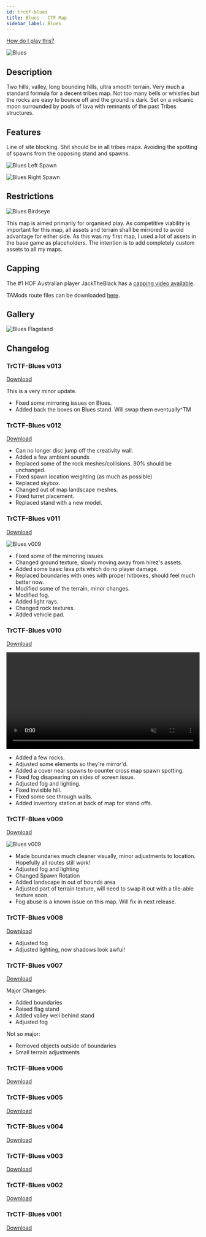 ```yaml
---
id: trctf-blues
title: Blues - CTF Map
sidebar_label: Blues
---
```

[How do I play this?](/docs/guide-install-setup.md#playing-community-maps)

![Blues](/img/maps/blues-bases.png)

## Description 
Two hills, valley, long bounding hills, ultra smooth terrain. Very much a standard formula for a decent tribes map. Not too many bells or whistles but the rocks are easy to bounce off and the ground is dark. Set on a volcanic moon surrounded by pools of lava with remnants of the past Tribes structures.

## Features
Line of site blocking. Shit should be in all tribes maps. Avoiding the spotting of spawns from the opposing stand and spawns.

![Blues Left Spawn](/img/maps/blues-left.png)

![Blues Right Spawn](/img/maps/blues-right.png)

## Restrictions
![Blues Birdseye](/img/maps/blues-birdseye.png)

This map is aimed primarily for organised play.
As competitive viability is important for this map, all assets and terrain shall be mirrored to avoid advantage for either side.
As this was my first map, I used a lot of assets in the base game as placeholders. The intention is to add completely custom assets to all my maps.

## Capping
<!-- TODO Update with link to map specific capping guide. -->
The #1 HOF Australian player JackTheBlack has a [capping video available](https://youtu.be/I_VKMFYgrgA).

TAMods route files can be downloaded [here](/routes/jacktheblacks-blues-routes.zip).

## Gallery
![Blues Flagstand](/img/maps/blues-flagstand.png)

## Changelog
### TrCTF-Blues v013
[Download](https://drive.google.com/file/d/1gzeW_rplraKDo1tXjpLsAyujoesf2P1s/view?usp=sharing)

This is a very minor update. 

- Fixed some mirroring issues on Blues. 
- Added back the boxes on Blues stand. Will swap them eventually^TM

### TrCTF-Blues v012
[Download](https://drive.google.com/file/d/1mNzh4lqcJGqVzWOkowzgzgqrDTZbsUfS/view?usp=sharing)

- Can no longer disc jump off the creativity wall.
- Added a few ambient sounds
- Replaced some of the rock meshes/collisions. 90% should be unchanged.
- Fixed spawn location weighting (as much as possible)
- Replaced skybox.
- Changed out of map landscape meshes.
- Fixed turret placement.
- Replaced stand with a new model.

### TrCTF-Blues v011
[Download](https://drive.google.com/file/d/1iOdO28uRDKi5UCNfz_FIhkorbWK83ZfJ/view?usp=sharing)

![Blues v009](/img/maps/blues-v011.jpeg)

- Fixed some of the mirroring issues.
- Changed ground texture, slowly moving away from hirez's assets.
- Added some basic lava pits which do no player damage.
- Replaced boundaries with ones with proper hitboxes, should feel much better now.
- Modified some of the terrain, minor changes.
- Modified fog.
- Added light rays.
- Changed rock textures.
- Added vehicle pad.

### TrCTF-Blues v010
[Download](https://drive.google.com/file/d/1pBwrY_hEKQGklYoU__fd_gHmdFD308BQ/view?usp=sharing)

<video width="100%" height="auto" autoplay="true" muted loop preload="metadata">
  <source src="/video/blues-v010.webm" type="video/webm"></source>Your browser does not support .webm video.
</video>

- Added a few rocks.
- Adjusted some elements so they're mirror'd.
- Added a cover near spawns to counter cross map spawn spotting.
- Fixed fog disapearing on sides of screen issue.
- Adjusted fog and lighting.
- Fixed invisible hill.
- Fixed some see through walls.
- Added inventory station at back of map for stand offs.

### TrCTF-Blues v009
[Download](https://drive.google.com/file/d/1lvU9RgR03h1CfLh5Z00ipA84i8Vp2d5Y/view?usp=sharing)

![Blues v009](/img/maps/blues-v009.png)

- Made boundaries much cleaner visually, minor adjustments to location. Hopefully all routes still work!
- Adjusted fog and lighting
- Changed Spawn Rotation
- Added landscape in out of bounds area
- Adjusted part of terrain texture, will need to swap it out with a tile-able texture soon.
- Fog abuse is a known issue on this map. Will fix in next release.

### TrCTF-Blues v008
[Download](https://drive.google.com/file/d/1EVVhYbJNifpjH6mllB0kitl2XpQKN1xk/view?usp=sharing)

- Adjusted fog
- Adjusted lighting, now shadows look awful!

### TrCTF-Blues v007
[Download](https://drive.google.com/file/d/1fnwgR-28_YoI3e8hb2IikGw7_enwzHyu/view?usp=sharing)

Major Changes:
- Added boundaries
- Raised flag stand
- Added valley well behind stand
- Adjusted fog

Not so major:
- Removed objects outside of boundaries
- Small terrain adjustments

### TrCTF-Blues v006
[Download](https://drive.google.com/file/d/1cr7IT5rLMfH2m4z1-4vJ5x-5-KITE9bE/view?usp=sharing)

### TrCTF-Blues v005
[Download](https://drive.google.com/file/d/1P5WQEgPoSDTkMMHrpd50H6UcMnLsKtNC/view?usp=sharing)

### TrCTF-Blues v004
[Download](https://drive.google.com/file/d/1RMHMTiFlvxnL-Rv-IZ4yY2lalQuTvCgp/view?usp=sharing)

### TrCTF-Blues v003
[Download](https://drive.google.com/file/d/1yBwCkZgI_dS_ebkx1jBCCXOfHMX4bK7f/view?usp=sharing)

### TrCTF-Blues v002
[Download](https://drive.google.com/file/d/1-tp4M4vKpvhJ4f2H8bcTyVlfXyVq_1zf/view?usp=sharing)

### TrCTF-Blues v001
[Download](https://drive.google.com/file/d/1tdnrwPCzs0ZWG5WvK2qYft4_DLd89dec/view?usp=sharing)